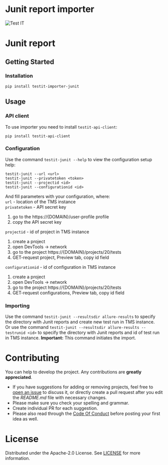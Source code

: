 # Junit report importer
![Test IT](https://raw.githubusercontent.com/testit-tms/importers/main/images/banner.png)

# Junit report

## Getting Started

### Installation
```
pip install testit-importer-junit
```

## Usage

### API client

To use importer you need to install `testit-api-client`:
```
pip install testit-api-client
```

### Configuration

Use the command `testit-junit --help` to view the configuration setup help:
```
testit-junit --url <url>
testit-junit --privatetoken <token>
testit-junit --projectid <id>
testit-junit --configurationid <id>
```

And fill parameters with your configuration, where:  
`url` - location of the TMS instance  
`privatetoken` - API secret key  

1. go to the https://{DOMAIN}/user-profile profile  
2. copy the API secret key

`projectid` - id of project in TMS instance

1. create a project
2. open DevTools -> network
3. go to the project https://{DOMAIN}/projects/20/tests
4. GET-request project, Preview tab, copy id field  

`configurationid` - id of configuration in TMS instance  

1. create a project  
2. open DevTools -> network  
3. go to the project https://{DOMAIN}/projects/20/tests  
4. GET-request configurations, Preview tab, copy id field 

### Importing

Use the command `testit-junit --resultsdir allure-results` to specify the directory with Junit reports and create new test run in TMS instance.  
Or use the command `testit-junit --resultsdir allure-results --testrunid <id>` to specify the directory with Junit reports and id of test run in TMS instance.
**Important:** This command initiates the import.

# Contributing

You can help to develop the project. Any contributions are **greatly appreciated**.

* If you have suggestions for adding or removing projects, feel free to [open an issue](https://github.com/testit-tms/importers/issues/new) to discuss it, or directly create a pull request after you edit the *README.md* file with necessary changes.
* Please make sure you check your spelling and grammar.
* Create individual PR for each suggestion.
* Please also read through the [Code Of Conduct](https://github.com/testit-tms/importers/blob/master/CODE_OF_CONDUCT.md) before posting your first idea as well.

# License

Distributed under the Apache-2.0 License. See [LICENSE](https://github.com/testit-tms/importers/blob/master/LICENSE.md) for more information.

